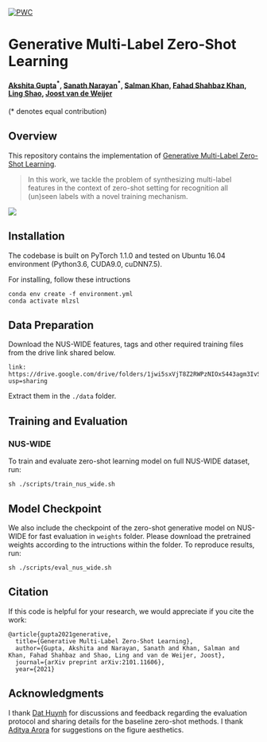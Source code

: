 [![PWC](https://img.shields.io/endpoint.svg?url=https://paperswithcode.com/badge/generative-multi-label-zero-shot-learning/multi-label-zero-shot-learning-on-nus-wide)](https://paperswithcode.com/sota/multi-label-zero-shot-learning-on-nus-wide?p=generative-multi-label-zero-shot-learning)

# Generative Multi-Label Zero-Shot Learning

#### [Akshita Gupta](https://scholar.google.com/citations?user=G01YeI0AAAAJ&hl=en)<sup>\*</sup>, [Sanath Narayan](https://scholar.google.com/citations?user=Bx7EFGoAAAAJ&hl=en)<sup>\*</sup>, [Salman Khan](https://scholar.google.com/citations?user=M59O9lkAAAAJ&hl=en), [Fahad Shahbaz Khan](https://scholar.google.es/citations?user=zvaeYnUAAAAJ&hl=en), [Ling Shao](https://scholar.google.com/citations?user=z84rLjoAAAAJ&hl=en), [Joost van de Weijer](https://scholar.google.com/citations?user=Gsw2iUEAAAAJ&hl=en) ####

(* denotes equal contribution)

## Overview
This repository contains the implementation of [Generative Multi-Label Zero-Shot Learning](https://arxiv.org/pdf/2101.11606.pdf).
> In this work, we tackle the problem of synthesizing multi-label features in the context of zero-shot setting for recognition all (un)seen labels with a novel training mechanism.

<img src = "https://i.imgur.com/iSKLAYH.png"> 


## Installation
The codebase is built on PyTorch 1.1.0 and tested on Ubuntu 16.04 environment (Python3.6, CUDA9.0, cuDNN7.5).

For installing, follow these intructions
```
conda env create -f environment.yml
conda activate mlzsl
```

## Data Preparation

Download the NUS-WIDE features, tags and other required training files from the drive link shared below.
```
link: https://drive.google.com/drive/folders/1jwi5sxVjT8Z2RWPzNIOxS443agm3IvSi?usp=sharing
```
Extract them in the `./data` folder.

## Training and Evaluation

### NUS-WIDE

To train and evaluate zero-shot learning model on full NUS-WIDE dataset, run:
```
sh ./scripts/train_nus_wide.sh
```
## Model Checkpoint

We also include the checkpoint of the zero-shot generative model on NUS-WIDE for fast evaluation in `weights` folder. Please download the pretrained weights according to the intructions within the folder. To reproduce results, run:
```
sh ./scripts/eval_nus_wide.sh
```
## Citation
If this code is helpful for your research, we would appreciate if you cite the work:
```
@article{gupta2021generative,
  title={Generative Multi-Label Zero-Shot Learning},
  author={Gupta, Akshita and Narayan, Sanath and Khan, Salman and Khan, Fahad Shahbaz and Shao, Ling and van de Weijer, Joost},
  journal={arXiv preprint arXiv:2101.11606},
  year={2021}
```

Acknowledgments
---------------

I thank [Dat Huynh](https://hbdat.github.io/) for discussions and feedback regarding the evaluation protocol and sharing details for the baseline zero-shot methods. I thank [Aditya Arora](https://adityac8.github.io/) for suggestions on the figure aesthetics.
